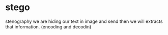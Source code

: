 # stego
stenography we are hiding our text in image and send then we will extracts that information. (encoding and decodin) 
